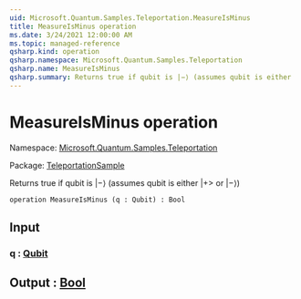 ```yaml
---
uid: Microsoft.Quantum.Samples.Teleportation.MeasureIsMinus
title: MeasureIsMinus operation
ms.date: 3/24/2021 12:00:00 AM
ms.topic: managed-reference
qsharp.kind: operation
qsharp.namespace: Microsoft.Quantum.Samples.Teleportation
qsharp.name: MeasureIsMinus
qsharp.summary: Returns true if qubit is |−⟩ (assumes qubit is either |+> or |−⟩)
---
```


# MeasureIsMinus operation

Namespace: [Microsoft.Quantum.Samples.Teleportation](xref:Microsoft.Quantum.Samples.Teleportation)

Package: [TeleportationSample](https://nuget.org/packages/TeleportationSample)


Returns true if qubit is |−⟩ (assumes qubit is either |+> or |−⟩)

```qsharp
operation MeasureIsMinus (q : Qubit) : Bool
```


## Input

### q : [Qubit](xref:microsoft.quantum.lang-ref.qubit)





## Output : [Bool](xref:microsoft.quantum.lang-ref.bool)

